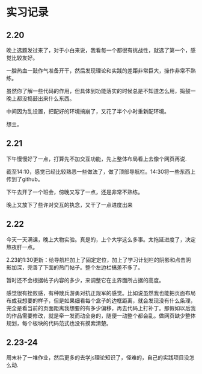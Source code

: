 # 实习记录

## 2.20
晚上选题发过来了，对于小白来说，我看每一个都很有挑战性，就选了第一个，感觉比较友好。

一腔热血一鼓作气准备开干，然后发现理论和实践的差距非常巨大，操作非常不熟练。

虽然你了解一些代码的作用，但具体到功能落实的时候总是不知道怎么用，捣鼓一晚上都没捣鼓出来什么东西。

中间因为乱设置，把配好的环境搞崩了，又花了半个小时重新配环境。

想亖。

## 2.21
下午慢慢好了一点，打算先不加交互功能，先上整体布局看上去像个网页再说.

截至14:10，感觉已经比较熟悉一些做法了，做了顶部导航栏。14:30将一些东西上传到了github。

下午去开了一个班会，傍晚又写了一点，还是非常不熟练。

晚上又放下了些许对交互的执念，又干了一点进度出来

## 2.22
今天一天满课，晚上大物实验。真是的，上个大学这么多事。太拖延进度了，决定熬夜肝一点。

2.23的1:30更新：给导航栏加上了固定定位，加上了学习计划栏的阴影和点击阴影加深，完善了下面的热门帖子。整个左边栏搞差不多了。

暂时还不会根据帖子内容的多少，来调整它在主界面所占据的高度。

感觉很有挫败感，有种散兵游勇对抗正规军的感觉。比如说虽然我也能把页面布局布成我想要的样子，但是如果细看每个盒子的边框距离，就会发现没有什么条理，完全是看当前的页面距离我想要的有多少偏移，再去代码上打补丁。那假如以后我的作品需要修改，就是牵一发而动全身的，随便一动整个都会乱。做网页缺少整体规划，每个板块的代码范式也没有摸索清楚。

## 2.23-24
周末补了一堆作业，然后更多的去学js理论知识了，怪难的，自己的实践项目没怎么动.
